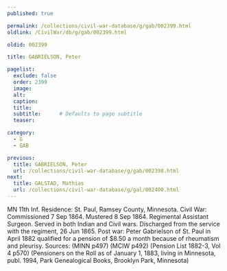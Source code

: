 ```yaml
---
published: true

permalink: /collections/civil-war-database/g/gab/002399.html
oldlink: /CivilWar/db/g/gab/002399.html

oldid: 002399

title: GABRIELSON, Peter

pagelist:
  exclude: false
  order: 2399
  image: 
  alt:
  caption:
  title:
  subtitle:      # Defaults to page subtitle
  teaser:

category: 
  - G 
  - GAB

previous:
  title: GABRIELSON, Peter
  url: /collections/civil-war-database/g/gab/002398.html  
next:
  title: GALSTAD, Mathias
  url: /collections/civil-war-database/g/gal/002400.html   
---
```

MN 11th Inf. Residence: St. Paul, Ramsey County, Minnesota. Civil War: Commissioned 7 Sep 1864. Mustered 8 Sep 1864. Regimental Assistant Surgeon. Served in both Indian and Civil wars. Discharged from the service with the regiment, 26 Jun 1865. Post war: Peter Gabrielson of St. Paul in April 1882 qualified for a pension of $8.50 a month because of rheumatism and pleurisy. Sources: (MINN p497) (MCIW p492) (Pension List 1882-3, Vol 4 p570) (Pensioners on the Roll as of January 1, 1883, living in Minnesota, publ. 1994, Park Genealogical Books, Brooklyn Park, Minnesota)